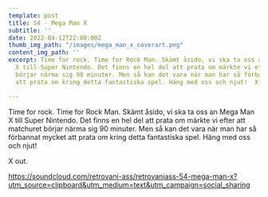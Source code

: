 ```yaml
---
template: post
title: 54 - Mega Man X
subtitle: ''
date: 2022-04-12T22:00:00Z
thumb_img_path: "/images/mega_man_x_coverart.png"
content_img_path: ''
excerpt: Time for rock. Time for Rock Man. Skämt åsido, vi ska ta oss an Mega Man
  X till Super Nintendo. Det finns en hel del att prata om märkte vi efter att matchuret
  börjar närma sig 90 minuter. Men så kan det vara när man har så förbannat mycket
  att prata om kring detta fantastiska spel. Häng med oss och njut!  X out.

---
```

Time for rock. Time for Rock Man. Skämt åsido, vi ska ta oss an Mega Man X till Super Nintendo. Det finns en hel del att prata om märkte vi efter att matchuret börjar närma sig 90 minuter. Men så kan det vara när man har så förbannat mycket att prata om kring detta fantastiska spel. Häng med oss och njut!

X out.

https://soundcloud.com/retrovani-ass/retrovaniass-54-mega-man-x?utm_source=clipboard&utm_medium=text&utm_campaign=social_sharing